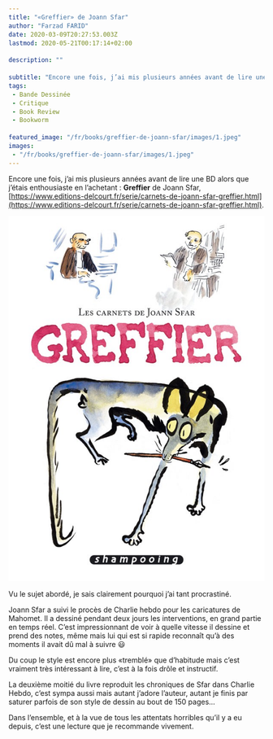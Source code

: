 ```yaml
---
title: "«Greffier» de Joann Sfar"
author: "Farzad FARID"
date: 2020-03-09T20:27:53.003Z
lastmod: 2020-05-21T00:17:14+02:00

description: ""

subtitle: "Encore une fois, j’ai mis plusieurs années avant de lire une BD alors que j’étais enthousiaste en l’achetant : Greffier de Joann Sfar…"
tags:
 - Bande Dessinée
 - Critique
 - Book Review
 - Bookworm

featured_image: "/fr/books/greffier-de-joann-sfar/images/1.jpeg" 
images:
 - "/fr/books/greffier-de-joann-sfar/images/1.jpeg"
---
```


Encore une fois, j’ai mis plusieurs années avant de lire une BD alors que j’étais enthousiaste en l’achetant : **Greffier** de Joann Sfar, [https://www.editions-delcourt.fr/serie/carnets-de-joann-sfar-greffier.html](https://www.editions-delcourt.fr/serie/carnets-de-joann-sfar-greffier.html).




![image](images/1.jpeg#layoutTextWidth)



Vu le sujet abordé, je sais clairement pourquoi j’ai tant procrastiné.

Joann Sfar a suivi le procès de Charlie hebdo pour les caricatures de Mahomet. Il a dessiné pendant deux jours les interventions, en grand partie en temps réel. C’est impressionnant de voir à quelle vitesse il dessine et prend des notes, même mais lui qui est si rapide reconnaît qu’à des moments il avait dû mal à suivre 😃

Du coup le style est encore plus «tremblé» que d’habitude mais c’est vraiment très intéressant à lire, c’est à la fois drôle et instructif.

La deuxième moitié du livre reproduit les chroniques de Sfar dans Charlie Hebdo, c’est sympa aussi mais autant j’adore l’auteur, autant je finis par saturer parfois de son style de dessin au bout de 150 pages…

Dans l’ensemble, et à la vue de tous les attentats horribles qu’il y a eu depuis, c’est une lecture que je recommande vivement.
